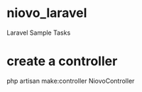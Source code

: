 # niovo_laravel
Laravel Sample Tasks

# create a controller
php artisan make:controller NiovoController
